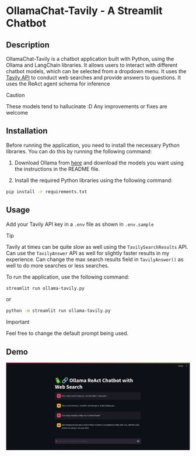 # OllamaChat-Tavily - A Streamlit Chatbot

## Description

OllamaChat-Tavily is a chatbot application built with Python, using the Ollama and LangChain libraries. It allows users to interact with different chatbot models, which can be selected from a dropdown menu. It uses the [Tavily API](https://tavily.com/) to conduct web searches and provide answers to questions. It uses the ReAct agent schema for inference

> [!Caution]
> These models tend to hallucinate :D
> Any improvements or fixes are welcome

## Installation

Before running the application, you need to install the necessary Python libraries. You can do this by running the following command:

1. Download Ollama from [here](https://github.com/ollama/ollama) and download the models you want using the instructions in the README file.

2. Install the required Python libraries using the following command:

```bash
pip install -r requirements.txt
```

## Usage

Add your Tavily API key in a `.env` file as shown in `.env.sample`

> [!TIP]
> Tavily at times can be quite slow as well using the `TavilySearchResults` API. Can use the `TavilyAnswer` API as well for slightly faster results in my experience. Can change the max search results field in `TavilyAnswer()` as well to do more searches or less searches.

To run the application, use the following command:

```bash
streamlit run ollama-tavily.py
```

or

```bash
python -m streamlit run ollama-tavily.py
```

> [!IMPORTANT]
> Feel free to change the default prompt being used.

## Demo

![Demo Usage](images/image.png)
